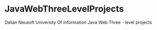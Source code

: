 # JavaWebThreeLevelProjects
Dalian Neusoft University Of Information Java Web Three - level projects
